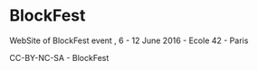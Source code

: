 # BlockFest

WebSite of BlockFest event , 6 - 12 June 2016 - Ecole 42 - Paris

CC-BY-NC-SA - BlockFest

